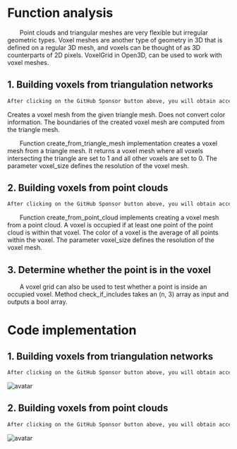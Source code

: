 #  Function analysis 

   Point clouds and triangular meshes are very flexible but irregular geometric types. Voxel meshes are another type of geometry in 3D that is defined on a regular 3D mesh, and voxels can be thought of as 3D counterparts of 2D pixels. VoxelGrid in Open3D, can be used to work with voxel meshes. 

##   1. Building voxels from triangulation networks 

  ```python  
After clicking on the GitHub Sponsor button above, you will obtain access permissions to my private code repository ( https://github.com/slowlon/my_code_bar ) to view this blog code. By searching the code number of this blog, you can find the code you need, code number is: 2024020309574424760
  ```  
 Creates a voxel mesh from the given triangle mesh. Does not convert color information. The boundaries of the created voxel mesh are computed from the triangle mesh. 

   Function create_from_triangle_mesh implementation creates a voxel mesh from a triangle mesh. It returns a voxel mesh where all voxels intersecting the triangle are set to 1 and all other voxels are set to 0. The parameter voxel_size defines the resolution of the voxel mesh. 

##   2. Building voxels from point clouds 

  ```python  
After clicking on the GitHub Sponsor button above, you will obtain access permissions to my private code repository ( https://github.com/slowlon/my_code_bar ) to view this blog code. By searching the code number of this blog, you can find the code you need, code number is: 2024020309574424760
  ```  
   Function create_from_point_cloud implements creating a voxel mesh from a point cloud. A voxel is occupied if at least one point of the point cloud is within that voxel. The color of a voxel is the average of all points within the voxel. The parameter voxel_size defines the resolution of the voxel mesh. 

##   3. Determine whether the point is in the voxel 

   A voxel grid can also be used to test whether a point is inside an occupied voxel. Method check_if_includes takes an (n, 3) array as input and outputs a bool array. 

#  Code implementation 

##   1. Building voxels from triangulation networks 

  ```python  
After clicking on the GitHub Sponsor button above, you will obtain access permissions to my private code repository ( https://github.com/slowlon/my_code_bar ) to view this blog code. By searching the code number of this blog, you can find the code you need, code number is: 2024020309574424760
  ```  
 ![avatar]( 20201204171127406.png) 

##   2. Building voxels from point clouds 

  ```python  
After clicking on the GitHub Sponsor button above, you will obtain access permissions to my private code repository ( https://github.com/slowlon/my_code_bar ) to view this blog code. By searching the code number of this blog, you can find the code you need, code number is: 2024020309574424760
  ```  
 ![avatar]( 20201204171935838.png) 

